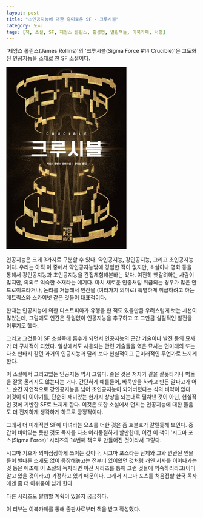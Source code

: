 ```yaml
---
layout: post
title: "초인공지능에 대한 흥미로운 SF - 크루시블"
category: 도서
tags: [책, 소설, SF, 제임스 롤린스, 황성연, 열린책들, 이북카페, 서평]
---
```


'제임스 롤린스(James Rollins)'의
'크루시블(Sigma Force #14 Crucible)'은
고도화된 인공지능을 소재로 한 SF 소설이다.

![표지](/images/sigma-force-14-crucible-book-h480.jpg)

인공지능은 크게 3가지로 구분할 수 있다.
약인공지능, 강인공지능, 그리고 초인공지능이다.
우리는 아직 이 중에서 약인공지능밖에 경험한 적이 없지만,
소설이나 영화 등을 통해서 강인공지능과 초인공지능을 간접체험해본바는 있다.
여전히 헷갈려하는 사람이 많지만, 의외로 익숙한 소재라는 얘기다.
마치 새로운 인종처럼 취급되는 경우가 많은 안드로이드라거나,
논리를 거듭해서 인간을 (여러가지 의미로) 특별하게 취급하려고 하는 매트릭스와 스카이넷 같은 것들이 대표적이다.

한때는 인공지능에 의한 디스토피아가 유행을 한 적도 있을만큼 우려스럽게 보는 시선이 많았는데,
그럼에도 인간은 끊임없이 인공지능을 추구하고
또 그만큼 실질적인 발전을 이루기도 했다.

그리고 그것들이 SF 소설쪽에 흡수가 되면서
인공지능의 근간 기술이나 발전 등의 묘사가 더 구체적이 되었다.
일상에서도 사용되는 관련 기술들을 엮은 묘사는
먼미래의 또는 다소 판타지 같던 과거의 인공지능과 달리
보다 현실적이고 근미래적인 무언가로 느끼게 한다.

이 소설에서 그리고있는 인공지능 역시 그렇다.
좋은 것은 저자가 길을 잘못타거나 벽돌을 잘못 올리지도 않는다는 거다.
간단하게 예를들어, 바둑만을 하라고 만든 알파고가 어느 순간 자연적으로 강인공지능을 넘어 초인공지능이 되어버렸다는 식의 비약이 없다.
이것이 이 이야기를,
단순히 재미있는 한가지 상상을 되는대로 펼쳐낸 것이 아닌,
현실적인 것에 기반한 SF로 느끼게 한다.
이것은 또한 소설에서 던지는 인공지능에 대한 물음도 더 진지하게 생각하게 하므로 긍정적이다.

그래서 더 미래적인 SF에 마녀라는 요소를 더한 것은 좀 호불호가 갈릴듯해 보인다.
중간이 비어있는 듯한 것도 독자를 다소 어리둥절하게 할만한데,
이건 이 책이 '시그마 포스(Sigma Force)' 시리즈의 14번째 책으로 만들어진 것이라서 그렇다.

시그마 기호가 의미심장하게 쓰이는 것이나,
시그마 포스라는 단체와 그와 연관된 인물들이 별다른 소개도 없이 등장해놓고는
전부터 있어왔던 것처럼 개인 서사를 이어나가는 것 등은
애초에 이 소설의 독자라면 이전 시리즈를 통해 그런 것들에 익숙하리라고(이미 알고 있을 것이라고) 가정하고 있기 때문이다.
그래서 시그마 포스를 처음접할 한국 독자에겐 좀 더 아쉬움이 남게 한다.

다른 시리즈도 발행할 계획이 있을지 궁금하다.



<div class="im im-info">
이 리뷰는 이북카페를 통해 출판사로부터 책을 받고 작성했다.
</div>
